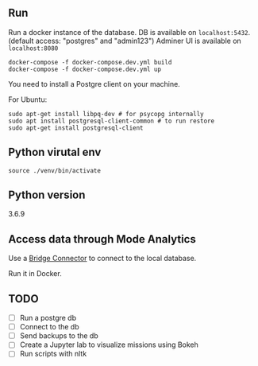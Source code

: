 ## Run

Run a docker instance of the database.
DB is available on `localhost:5432`. (default access: "postgres" and "admin123")
Adminer UI is available on `localhost:8080`

```
docker-compose -f docker-compose.dev.yml build
docker-compose -f docker-compose.dev.yml up
```

You need to install a Postgre client on your machine.

For Ubuntu:

```
sudo apt-get install libpq-dev # for psycopg internally
sudo apt install postgresql-client-common # to run restore
sudo apt-get install postgresql-client
```

## Python virutal env

`source ./venv/bin/activate`

## Python version

3.6.9

## Access data through Mode Analytics

Use a [Bridge Connector](https://mode.com/help/articles/how-mode-connects/#run-bridge-in-a-docker-container) to connect to the local database.

Run it in Docker.


## TODO

- [ ] Run a postgre db
- [ ] Connect to the db
- [ ] Send backups to the db
- [ ] Create a Jupyter lab to visualize missions using Bokeh
- [ ] Run scripts with nltk
